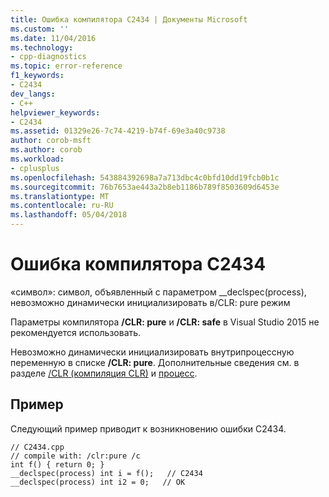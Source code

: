 ```yaml
---
title: Ошибка компилятора C2434 | Документы Microsoft
ms.custom: ''
ms.date: 11/04/2016
ms.technology:
- cpp-diagnostics
ms.topic: error-reference
f1_keywords:
- C2434
dev_langs:
- C++
helpviewer_keywords:
- C2434
ms.assetid: 01329e26-7c74-4219-b74f-69e3a40c9738
author: corob-msft
ms.author: corob
ms.workload:
- cplusplus
ms.openlocfilehash: 543884392698a7a713dbc4c0bfd10dd19fcb0b1c
ms.sourcegitcommit: 76b7653ae443a2b8eb1186b789f8503609d6453e
ms.translationtype: MT
ms.contentlocale: ru-RU
ms.lasthandoff: 05/04/2018
---
```

# <a name="compiler-error-c2434"></a>Ошибка компилятора C2434
«символ»: символ, объявленный с параметром __declspec(process), невозможно динамически инициализировать в/CLR: pure режим  
  
 Параметры компилятора **/CLR: pure** и **/CLR: safe** в Visual Studio 2015 не рекомендуется использовать.  
  
 Невозможно динамически инициализировать внутрипроцессную переменную в списке **/CLR: pure**. Дополнительные сведения см. в разделе [/CLR (компиляция CLR)](../../build/reference/clr-common-language-runtime-compilation.md) и [процесс](../../cpp/process.md).  
  
## <a name="example"></a>Пример  
 Следующий пример приводит к возникновению ошибки C2434.  
  
```  
// C2434.cpp  
// compile with: /clr:pure /c  
int f() { return 0; }  
__declspec(process) int i = f();   // C2434  
__declspec(process) int i2 = 0;   // OK  
```